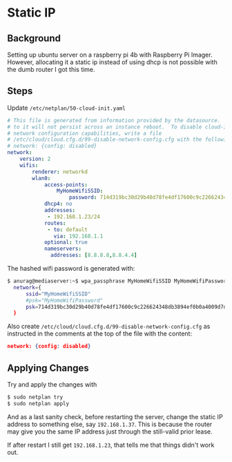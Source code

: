 # Static IP

<style>
.md-logo img {
  content: url('/ubuntu/ubuntu-light.svg');
}

:root [data-md-color-scheme=slate] .md-logo img  {
  content: url('/ubuntu/ubuntu-dark.svg');
}
</style>

## Background

Setting up ubuntu server on a raspberry pi 4b with Raspberry Pi Imager. However, allocating it a static ip instead of using dhcp is not possible with the dumb router I got this time.

## Steps

Update `/etc/netplan/50-cloud-init.yaml`

```yaml
# This file is generated from information provided by the datasource.  Changes
# to it will not persist across an instance reboot.  To disable cloud-init's
# network configuration capabilities, write a file
# /etc/cloud/cloud.cfg.d/99-disable-network-config.cfg with the following:
# network: {config: disabled}
network:
    version: 2
    wifis:
        renderer: networkd
        wlan0:
            access-points:
                MyHomeWifiSSID:
                    password: 714d319bc30d29b40d78fe4df17600c9c226624348db3894ef0b0a4009d7dc8f
            dhcp4: no
            addresses:
             - 192.168.1.23/24
            routes:
             - to: default
               via: 192.168.1.1
            optional: true
            nameservers:
              addresses: [8.8.8.8,8.8.4.4]
```

The hashed wifi password is generated with:

```bash
$ anurag@mediaserver:~$ wpa_passphrase MyHomeWifiSSID MyHomeWifiPassword
  network={
	  ssid="MyHomeWifiSSID"
	  #psk="MyHomeWifiPassword"
	  psk=714d319bc30d29b40d78fe4df17600c9c226624348db3894ef0b0a4009d7dc8f
  }
```

Also create `/etc/cloud/cloud.cfg.d/99-disable-network-config.cfg` as instructed in the comments at the top of the file with the content:

```json
network: {config: disabled}
```

## Applying Changes

Try and apply the changes with 

```bash
$ sudo netplan try
$ sudo netplan apply
```

And as a last sanity check, before restarting the server, change the static IP address to something else, say `192.168.1.37`. This is because the router may give you the same IP address just through the still-valid prior lease. 

If after restart I still get `192.168.1.23`, that tells me that things didn't work out.
